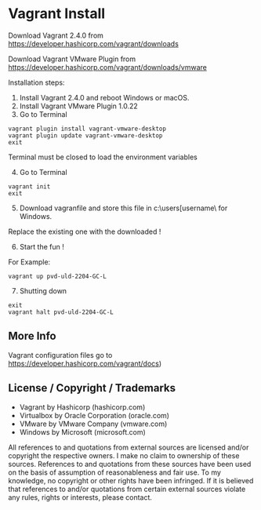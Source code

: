 # Vagrant Install

Download Vagrant 2.4.0 from https://developer.hashicorp.com/vagrant/downloads

Download Vagrant VMware Plugin from https://developer.hashicorp.com/vagrant/downloads/vmware

Installation steps:
1. Install Vagrant 2.4.0 and reboot Windows or macOS. 
2. Install Vagrant VMware Plugin 1.0.22 
3. Go to Terminal

```shell
vagrant plugin install vagrant-vmware-desktop
vagrant plugin update vagrant-vmware-desktop
exit
```

Terminal must be closed to load the environment variables

4. Go to Terminal

```shell
vagrant init
exit
```

5. Download vagranfile and store this file in c:\users\[username\ for Windows.

Replace the existing one with the downloaded !  

6. Start the fun !

For Example: 

```shell
vagrant up pvd-uld-2204-GC-L
```

7. Shutting down

```shell
exit
vagrant halt pvd-uld-2204-GC-L
```

## More Info

Vagrant configuration files go to https://developer.hashicorp.com/vagrant/docs) 

## License / Copyright / Trademarks 
- Vagrant by Hashicorp (hashicorp.com) 
- Virtualbox by Oracle Corporation (oracle.com) 
- VMware by VMware Company (vmware.com)
- Windows by Microsoft (microsoft.com)

All references to and quotations from external sources are licensed and/or copyright the respective owners. 
I make no claim to ownership of these sources. 
References to and quotations from these sources have been used on the basis of assumption of reasonableness and fair use. 
To my knowledge, no copyright or other rights have been infringed. 
If it is believed that references to and/or quotations from certain external sources violate any rules, rights or interests, please contact.
